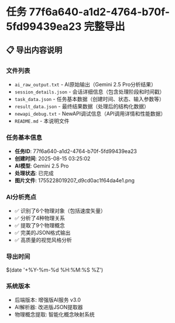 # 任务 77f6a640-a1d2-4764-b70f-5fd99439ea23 完整导出

## 📋 导出内容说明

### 文件列表
- `ai_raw_output.txt` - AI原始输出（Gemini 2.5 Pro分析结果）
- `session_details.json` - 会话详细信息（包含处理阶段和时间戳）
- `task_data.json` - 任务基本数据（创建时间、状态、输入参数等）
- `result_data.json` - 最终结果数据（处理后的结构化数据）
- `newapi_debug.txt` - NewAPI调试信息（API调用详情和性能数据）
- `README.md` - 本说明文件

### 任务基本信息
- **任务ID**: 77f6a640-a1d2-4764-b70f-5fd99439ea23
- **创建时间**: 2025-08-15 03:25:02
- **AI模型**: Gemini 2.5 Pro
- **处理状态**: 已完成
- **图片文件**: 1755228019207_d9cd0ac1f64da4e1.png

### AI分析亮点
- ✅ 识别了6个物理对象（包括速度矢量）
- ✅ 分析了4种物理关系
- ✅ 提取了9个物理概念
- ✅ 完美的JSON格式输出
- ✅ 高质量的视觉风格分析

### 导出时间
$(date '+%Y-%m-%d %H:%M:%S %Z')

### 系统版本
- 后端版本: 增强版AI服务 v3.0
- AI解析器: 改进版JSON提取器
- 物理概念提取: 智能化概念映射系统
